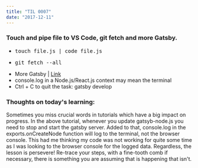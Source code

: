 ```yaml
---
title: "TIL 0007"
date: "2017-12-11"
---
```

### Touch and pipe file to VS Code, git fetch and more Gatsby.

* <pre>touch file.js | code file.js</pre>
* <pre>git fetch --all</pre>
* More Gatsby | [Link](https://www.gatsbyjs.org/tutorial/part-four/)
* console.log in a Node.js/React.js context may mean the terminal
* Ctrl + C to quit the task: gatsby develop

### Thoughts on today's learning:

Sometimes you miss crucial words in tutorials which have a big impact on progress. In the above tutorial, whenever you update gatsyb-node.js you need to stop and start the gatsby server. Added to that, console.log in the exports.onCreateNode function will log to the terminal, not the browser console. This had me thinking my code was not working for quite some time as I was looking to the browser console for the logged data. Regardless, the lesson is persevere! Re-trace your steps, with a fine-tooth comb if necessary, there is something you are assuming that is happening that isn't.